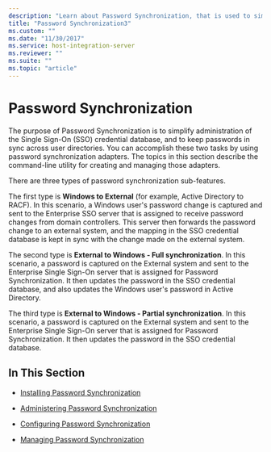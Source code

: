 ```yaml
---
description: "Learn about Password Synchronization, that is used to simplify the administration of the Single Sign-On (SSO) credential database."
title: "Password Synchronization3"
ms.custom: ""
ms.date: "11/30/2017"
ms.service: host-integration-server
ms.reviewer: ""
ms.suite: ""
ms.topic: "article"
---
```

# Password Synchronization

The purpose of Password Synchronization is to simplify administration of the Single Sign-On (SSO) credential database, and to keep passwords in sync across user directories. You can accomplish these two tasks by using password synchronization adapters. The topics in this section describe the command-line utility for creating and managing those adapters.  
  
 There are three types of password synchronization sub-features.  
  
 The first type is **Windows to External** (for example, Active Directory to RACF). In this scenario, a Windows user's password change is captured and sent to the Enterprise SSO server that is assigned to receive password changes from domain controllers. This server then forwards the password change to an external system, and the mapping in the SSO credential database is kept in sync with the change made on the external system.  
  
 The second type is **External to Windows - Full synchronization**. In this scenario, a password is captured on the External system and sent to the Enterprise Single Sign-On server that is assigned for Password Synchronization. It then updates the password in the SSO credential database, and also updates the Windows user's password in Active Directory.  
  
 The third type is **External to Windows - Partial synchronization**. In this scenario, a password is captured on the External system and sent to the Enterprise Single Sign-On server that is assigned for Password Synchronization. It then updates the password in the SSO credential database.  
  
## In This Section  
  
- [Installing Password Synchronization](../esso/installing-password-synchronization.md)  
  
- [Administering Password Synchronization](../esso/administering-password-synchronization.md)  
  
- [Configuring Password Synchronization](../esso/configuring-password-synchronization.md)  
  
- [Managing Password Synchronization](../esso/managing-password-synchronization.md)
